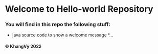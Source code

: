 # Welcome to Hello-world Repository

### You will find in this repo the following stuff:
* java source code to show a welcome message
*...
#### © KhangVy 2022